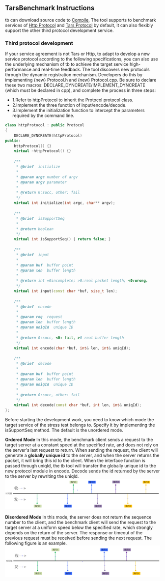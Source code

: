## TarsBenchmark Instructions

tb can download source code to [Compile](../../env/tarsbenchmark.md), The tool supports to benchmark services of [Http Protocol](http-guide.md) and [Tars Protocol](tars-guide.md)  by default, It can also flexibly support the other third protocol development service.

### Third protocol development
If your service agreement is not Tars or Http, to adapt to develop a new service protocol according to the following specifications, you can also use the underlying mechanism of tb to achieve the target service high-performance and real-time feedback. The tool discovers new protocols through the dynamic registration mechanism. Developers do this by implementing {new} Protocol.h and {new} Protocol.cpp. Be sure to declare these two macros: DECLARE_DYNCREATE/IMPLEMENT_DYNCREATE (which must be declared in cpp), and complete the process in three steps:

 - 1.Refer to httpProtocol to inherit the Protocol protocol class.
 - 2.Implement the three function of input/encode/decode.
 - 3.Implement the initialization function to intercept the parameters required by the command line.

```cpp
class httpProtocol : public Protocol
{
    DECLARE_DYNCREATE(httpProtocol)
public:
    httpProtocol() {}
    virtual ~httpProtocol() {}

    /**
     * @brief  initialize
     *
     * @param argc number of argv
     * @param argv parameter
     *
     * @return 0:succ, other: fail
     */
    virtual int initialize(int argc, char** argv);

    /**
     * @brief  isSupportSeq
     *
     * @return boolean
     */
    virtual int isSupportSeq() { return false; }

    /**
     * @brief  input
     *
     * @param buf  buffer point
     * @param len  buffer length
     *
     * @return int =0incomplete; >0:real packet length; <0:wrong，
     */
    virtual int input(const char *buf, size_t len);

    /**
     * @brief  encode
     *
     * @param req  request
     * @param len  buffer length
     * @param uniqId  unique ID
     *
     * @return 0:succ, <0: fail, >0 real buffer length
     */
    virtual int encode(char *buf, int& len, int& uniqId);

    /**
     * @brief  decode
     *
     * @param buf  buffer point
     * @param len  buffer length
     * @param uniqId  unique ID
     *
     * @return 0:succ, other: fail
     */
    virtual int decode(const char *buf, int len, int& uniqId);
};
```


Before starting the development work, you need to know which mode the target service of the stress test belongs to. Specify it by implementing the isSupportSeq method. The default is the unordered mode.

**Ordered Mode**
In this mode, the benchmark client sends a request to the target server at a constant speed at the specified rate, and does not rely on the server's last request to return. When sending the request, the client will generate a **globally unique id** to the server, and when the server returns the packet, it will bring this id to the client. When the interface function is passed through uniqId, the tb tool will transfer the globally unique id to the new protocol module in encode. Decode sends the id returned by the server to the server by rewriting the uniqId.
![ordered](../../assets/tb_ordered.png)


**Disordered Mode**
In this mode, the server does not return the sequence number to the client, and the benchmark client will send the request to the target server at a uniform speed below the specified rate, which strongly depends on the return of the server. The response or timeout of the previous request must be received before sending the next request. The following figure is an example.
![disordered](../../assets/tb_disordered.png)
